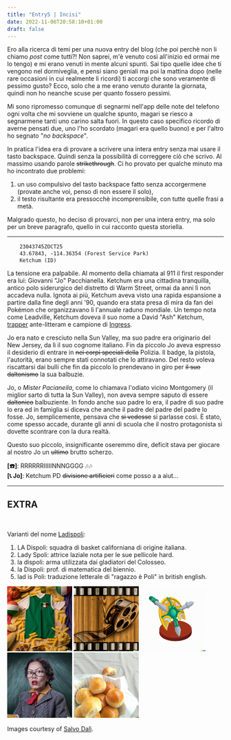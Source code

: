 ```yaml
---
title: "Entry5 | Incisi"
date: 2022-11-06T20:58:10+01:00
draft: false
---
```


Ero alla ricerca di temi per una nuova entry del blog (che poi perchè non li chiamo *post* come tutti?! Non saprei, m'è venuto così all'inizio ed ormai me lo tengo) e mi erano venuti in mente alcuni spunti. Sai tipo quelle idee che ti vengono nel dormiveglia, e pensi siano geniali ma poi la mattina dopo (nelle rare occasioni in cui realmente li ricordi) ti accorgi che sono veramente di pessimo gusto? Ecco, solo che a me erano venuto durante la giornata, quindi non ho neanche scuse per quanto fossero pessimi.

Mi sono ripromesso comunque di segnarmi nell'app delle note del telefono ogni volta che mi sovviene un qualche spunto, magari se riesco a segnarmene tanti uno carino salta fuori. In questo caso specifico ricordo di averne pensati due, uno l'ho scordato (magari era quello buono) e per l'altro ho segnato "*no backspace*".

In pratica l'idea era di provare a scrivere una intera entry senza mai usare il tasto backspace. Quindi senza la possibilità di correggere ciò che scrivo. Al massimo usando parole ~~strikethrough~~. Ci ho provato per qualche minuto ma ho incontrato due problemi:

1. un uso compulsivo del tasto backspace fatto senza accorgermene (provate anche voi, penso di non essere il solo),
2. il testo risultante era pressocchè incomprensibile, con tutte quelle frasi a metà.

Malgrado questo, ho deciso di provarci, non per una intera entry, ma solo per un breve paragrafo, quello in cui racconto questa storiella.

---

```
    23043745ZOCT25
    43.67843, -114.36354 (Forest Service Park)
    Ketchum (ID)
```

La tensione era palpabile. Al momento della chiamata al 911 il first responder era lui: Giovanni "Jo" Pacchianella. Ketchum era una cittadina tranquilla, antico polo siderurgico del distretto di Warm Street, ormai da anni lì non accadeva nulla. Ignota ai più, Ketchum aveva visto una rapida espansione a partire dalla fine degli anni '90, quando era stata presa di mira da fan dei Pokémon che organizzavano lì l'annuale raduno mondiale. Un tempo nota come Leadville, Ketchum doveva il suo nome a David "Ash" Ketchum, [trapper](https://www.merriam-webster.com/thesaurus/trapper) ante-litteram e campione di [Ingress](https://en.wikipedia.org/wiki/Ingress_(video_game)).

Jo era nato e cresciuto nella Sun Valley, ma suo padre era originario del New Jersey, da lì il suo cognome italiano. Fin da piccolo Jo aveva espresso il desiderio di entrare in ~~nei corpi speciali della~~ Polizia. Il badge, la pistola, l'autorità, erano sempre stati connotati che lo attiravano. Del resto voleva riscattarsi dai bulli che fin da piccolo lo prendevano in giro per ~~il suo daltonismo~~ la sua balbuzie.

Jo, o *Mister Pacianeila*, come lo chiamava l'odiato vicino Montgomery (il miglior sarto di tutta la Sun Valley), non aveva sempre saputo di essere ~~daltonico~~ balbuziente. In fondo anche suo padre lo era, il padre di suo padre lo era ed in famiglia si diceva che anche il padre del padre del padre lo fosse. Jo, semplicemente, pensava che ~~si vedesse~~ si parlasse così. È stato, come spesso accade, durante gli anni di scuola che il nostro protagonista si dovette scontrare con la dura realtà.

Questo suo piccolo, insignificante oseremmo dire, deficit stava per giocare al nostro Jo un ~~ultimo~~ brutto scherzo.

<b>\[☎️\]</b>: RRRRRRIIIIINNNGGGG 🎶🎶 \
<b>\[📞 Jo\]</b>: Ketchum PD ~~divisione artificieri~~ come posso a a aiut...

---

## EXTRA
<br>

Varianti del nome [Ladispoli](https://www.comunediladispoli.it/):

1. LA Dispoli: squadra di basket californiana di origine italiana.
2. Lady Spoli: attrice laziale nota per le sue pellicole hard.
3. la dispoli: arma utilizzata dai gladiatori del Colosseo.
4. la Dispoli: prof. di matematica del biennio.
5. lad is Poli: traduzione letterale di "ragazzo è Poli" in british english.

<div class="row">
    <div class="column">
        <img src="/entry5/jersey.png" alt="1" width="30%" height="30%">
        <img src="/entry5/film.png" alt="2" width="30%" height="30%">
        <img src="/entry5/gladio.png" alt="3" width="30%" height="30%">
    </div>
    <div class="column">
        <img src="/entry5/math.png" alt="4" width="30%" height="30%">
        <img src="/entry5/lad.png" alt="5" width="30%" height="30%">
    </div>
</div>

Images courtesy of [Salvo Dalì](https://labs.openai.com/).